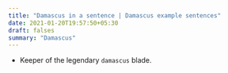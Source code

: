 ```yaml
---
title: "Damascus in a sentence | Damascus example sentences"
date: 2021-01-20T19:57:50+05:30
draft: falses
summary: "Damascus"
---
```

- Keeper of the legendary `damascus` blade.
                 

